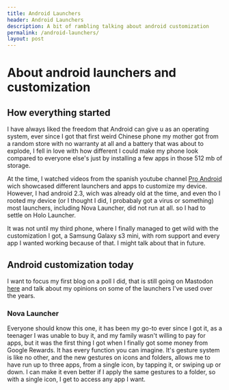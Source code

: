 ```yaml
---
title: Android Launchers
header: Android Launchers
description: A bit of rambling talking about android customization
permalink: /android-launchers/
layout: post
---
```


# About android launchers and customization

## How everything started

I have always liked the freedom that Android can give u as an operating system, ever since I got that first weird Chinese phone my mother got from a random store with no warranty at all and a battery that was about to explode, I fell in love with how different I could make my phone look compared to everyone else's just by installing a few apps in those 512 mb of storage.

At the time, I watched videos from the spanish youtube channel [Pro Android](https://www.youtube.com/user/AndroideReview) wich showcased different launchers and apps to customize my device.
However, I had android 2.3, wich was already old at the time, and even tho I rooted my device (or I thought I did, I probabaly got a virus or something) most launchers, including Nova Launcher, did not run at all. so I had to settle on Holo Launcher.

It was not until my third phone, where I finally managed to get wild with the customization I got, a Samsung Galaxy s3 mini, with rom support and every app I wanted working because of that. I might talk about that in future.

## Android customization today
I want to focus my first blog on a poll I did, that is still going on Mastodon [here](https://fosstodon.org/@joeligj12/105670230157355847) and talk about my opinions on some of the launchers I've used over the years.

### Nova Launcher

Everyone should know this one, it has been my go-to ever since I got it, as a teenager I was unable to buy it, and my family wasn't willing to pay for apps, but it was the first thing I got when I finally got some money from Google Rewards.
It has every function you can imagine. It's gesture system is like no other, and the new gestures on icons and folders, allows me to have run up to three apps, from a single icon, by tapping it, or swiping up or down. I can make it even better if I apply the same gestures to a folder, so with a single icon, I get to access any app I want.






